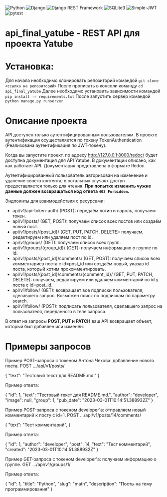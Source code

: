 ![Python](https://img.shields.io/badge/Python-blue?style=flat-square)
![Django](https://img.shields.io/badge/Django-green?style=flat-square)
![Django REST Framework](https://img.shields.io/badge/Django_REST_Framework-red?style=flat-square)
![SQLite3](https://img.shields.io/badge/SQLite3-blue?style=flat-square)
![Simple-JWT](https://img.shields.io/badge/Simple--JWT-yellow?style=flat-square)
![pytest](https://img.shields.io/badge/pytest-lightgrey?style=flat-square)


# api_final_yatube - REST API для проекта Yatube
# Установка:
Для начала необходимо клонировать репозиторий командой `git clone <ссылка на репозиторий>`
После прописать в консоли команду `cd api_final_yatube`
Далее необходимо установить зависимости командой `pip install -r requirements.txt`
После запустить сервер командой `python manage.py runserver` 

# Описание проекта

API доступен только аутентифицированным пользователям. В проекте аутентификация осуществляется по токену TokenAuthentication (Реализована аутентификация по JWT-токену).

Когда вы запустите проект, по адресу http://127.0.0.1:8000/redoc/ будет доступна документация для API Yatube. 
В документации описано, как как работает API. Документация представлена в формате Redoc.

Аутентифицированный пользователь авторизован на изменение и удаление своего контента; в остальных случаях доступ предоставляется только для чтения. **При попытке изменить чужие данные должен возвращаться код ответа `403 Forbidden`.**

Эндпоинты для взаимодействия с ресурсами:
  - api/v1/api-token-auth/ (POST): передаём логин и пароль, получаем токен.
  - api/v1/posts/ (GET, POST): получаем список всех постов или создаём новый пост.
  - api/v1/posts/{post_id}/ (GET, PUT, PATCH, DELETE): получаем, редактируем или удаляем пост по id.
  - api/v1/groups/ (GET): получаем список всех групп.
  - api/v1/groups/{group_id}/ (GET): получаем информацию о группе по id.
  - api/v1/posts/{post_id}/comments/ (GET, POST): получаем список всех комментариев поста с id=post_id или создаём новый, указав id поста, который хотим прокомментировать.
  - api/v1/posts/{post_id}/comments/{comment_id}/ (GET, PUT, PATCH, DELETE): получаем, редактируем или удаляем комментарий по id у поста с id=post_id.
  - api/v1/follow/ (GET): возвращает все подписки пользователя, сделавшего запрос. Возможен поиск по подпискам по параметру search.
  - api/v1/follow/ (POST): подписать пользователя, сделавшего запрос на пользователя, переданного в теле запроса.

В ответ на запросы **POST, PUT и PATCH** ваш API возвращает объект, который был добавлен или изменён.

# Примеры запросов

Пример POST-запроса с токеном Антона Чехова: добавление нового поста.
POST .../api/v1/posts/

{
    "text": "Тестовый текст для README.md."
} 

Пример ответа:

{
    "id": 1,
    "text": "Тестовый текст для README.md.",
    "author": "developer",
    "image": null,
    "group": 1,
    "pub_date": "2023-03-01T10:14:51.388932Z"
} 

Пример POST-запроса с токеном developer'а: отправляем новый комментарий к посту с id=1.
POST .../api/v1/posts/14/comments/

{
    "text": "Тест комментарий",
} 

Пример ответа:

{
    "id": 1,
    "author": "developer",
    "post": 14,
    "text": "Тест комментарий",
    "created": "2023-03-01T10:14:51.388932Z"
} 

Пример GET-запроса с токеном developer'а: получаем информацию о группе.
GET .../api/v1/groups/1/

Пример ответа:

{
    "id": 1,
    "title": "Python",
    "slug": "math",
    "description": "Посты на тему программирования"
} 
